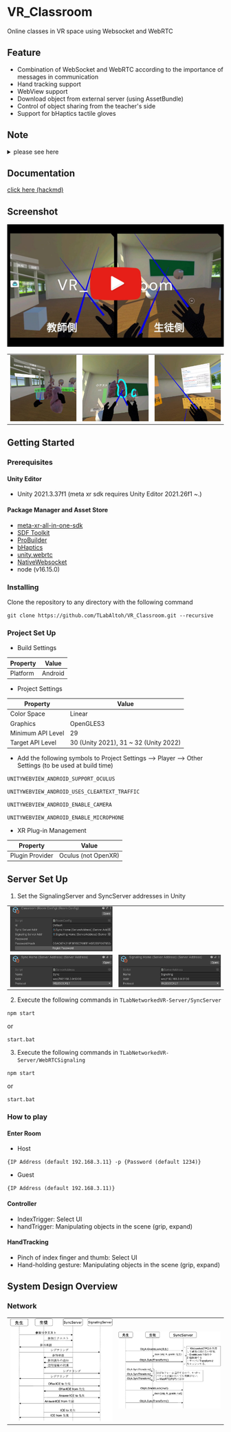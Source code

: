 # VR_Classroom
Online classes in VR space using Websocket and WebRTC

## Feature
- Combination of WebSocket and WebRTC according to the importance of messages in communication
- Hand tracking support  
- WebView support  
- Download object from external server (using AssetBundle)  
- Control of object sharing from the teacher's side  
- Support for bHaptics tactile gloves  

## Note
<details><summary>please see here</summary>

- Since ``` 28a838d ```, we have changed to manage libraries in projects by submodules. This may cause problems with git pulls for users who cloned the repository before ``` 28a838d ```. In that case, please consider cloning a new repository, also, if you pull changes in the future, please run ``` git submodule update --init ``` to update the submodule to the version recommended by the project.
- The Oculus SDK has now been updated for Oculus integration SDK to Meta XR All in One SDK, this sdk requires Unity Editor 2021.26f1 ~.

</details>

## Documentation
[click here (hackmd)](https://hackmd.io/4d4vad8jT_igwNi_5GZrEQ)

## Screenshot
[![Youtube](Media/VR_Classroom.jpg)](https://www.youtube.com/watch?v=SZBbz0wVcFc)  
<table>
	<tr>
		<td> 
	  <img src="Media/vkensyu.jpeg" width="256">
	 	</td>
	  <td> 
  		<img src="Media/student.jpg" width="256">
	  </td>
		<td> 
			<img src="Media/support-webview.jpg" width="256">
		</td>
	</tr>
</table>

## Getting Started
### Prerequisites
#### Unity Editor
- Unity 2021.3.37f1 (meta xr sdk requires Unity Editor 2021.26f1 ~.)  
#### Package Manager and Asset Store
- [meta-xr-all-in-one-sdk](https://assetstore.unity.com/packages/tools/integration/meta-xr-all-in-one-sdk-269657)  
- [SDF Toolkit](https://assetstore.unity.com/packages/tools/utilities/sdf-toolkit-free-50191)  
- [ProBuilder](https://github.com/Unity-Technologies/com.unity.probuilder.git)  
- [bHaptics](https://assetstore.unity.com/packages/tools/integration/bhaptics-haptic-plugin-76647)  
- [unity.webrtc](https://github.com/Unity-Technologies/com.unity.webrtc)  
- [NativeWebsocket](https://github.com/endel/NativeWebSocket)
- node (v16.15.0)  

### Installing
Clone the repository to any directory with the following command  
```
git clone https://github.com/TLabAltoh/VR_Classroom.git --recursive
```

### Project Set Up
- Build Settings

| Property      | Value   |
| ------------- | ------- |
| Platform      | Android |

- Project Settings

| Property          | Value                                 |
| ----------------- | ------------------------------------- |
| Color Space       | Linear                                |
| Graphics          | OpenGLES3                             |
| Minimum API Level | 29                                    |
| Target API Level  | 30 (Unity 2021), 31 ~ 32 (Unity 2022) |


- Add the following symbols to Project Settings --> Player --> Other Settings (to be used at build time)


```
UNITYWEBVIEW_ANDROID_SUPPORT_OCULUS
```
```
UNITYWEBVIEW_ANDROID_USES_CLEARTEXT_TRAFFIC
```
```
UNITYWEBVIEW_ANDROID_ENABLE_CAMERA
```
```
UNITYWEBVIEW_ANDROID_ENABLE_MICROPHONE
```

- XR Plug-in Management

| Property        | Value               |
| --------------- | ------------------- |
| Plugin Provider | Oculus (not OpenXR) |

## Server Set Up

1. Set the SignalingServer and SyncServer addresses in Unity
<table>
<tr>
   <td> 
      <img src="Media/server-setup.png" width="256">
   </td>
</tr>
   <td> 
      <img src="Media/server-address-sync.png" width="256">
   </td>
   <td> 
      <img src="Media/server-address-signaling.png" width="256">
   </td>
</table>

2. Execute the following commands in ```TLabNetworkedVR-Server/SyncServer```

```
npm start
```

or  

```
start.bat
```

3. Execute the following commands in ```TLabNetworkedVR-Server/WebRTCSignaling```

```
npm start
```

or  

```
start.bat
```

### How to play
#### Enter Room
- Host
```
{IP Address (default 192.168.3.11} -p {Password (default 1234)}
```
- Guest
```
{IP Address (default 192.168.3.11)}
```
#### Controller
- IndexTrigger: Select UI
- handTrigger: Manipulating objects in the scene (grip, expand)
#### HandTracking
- Pinch of index finger and thumb: Select UI
- Hand-holding gesture: Manipulating objects in the scene (grip, expand)

## System Design Overview
### Network
<table>
	<tr>
  	 <td> 
    	  <img src="Media/webrtc-signaling.png" width="256">
	   </td>
  	 <td> 
    	  <img src="Media/world-sync.png" width="256">
	   </td>
	</tr>
</table>
